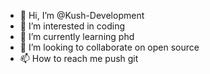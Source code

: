- 👋 Hi, I’m @Kush-Development
- 👀 I’m interested in coding 
- 🌱 I’m currently learning phd
- 💞️ I’m looking to collaborate on open source
- 📫 How to reach me push git

<!---
Kush-Development/Kush-Development is a ✨ special ✨ repository because its `README.md` (this file) appears on your GitHub profile.
You can click the Preview link to take a look at your changes.
--->
